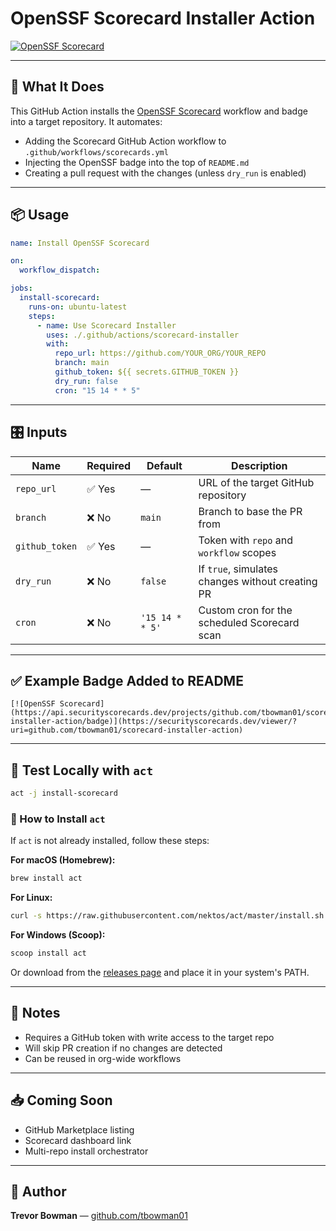 # OpenSSF Scorecard Installer Action

[![OpenSSF Scorecard](https://api.securityscorecards.dev/projects/github.com/tbowman01/scorecard-installer-action/badge)](https://securityscorecards.dev/viewer/?uri=github.com/tbowman01/scorecard-installer-action)

---

## 🚀 What It Does

This GitHub Action installs the [OpenSSF Scorecard](https://github.com/ossf/scorecard) workflow and badge into a target repository. It automates:

* Adding the Scorecard GitHub Action workflow to `.github/workflows/scorecards.yml`
* Injecting the OpenSSF badge into the top of `README.md`
* Creating a pull request with the changes (unless `dry_run` is enabled)

---

## 📦 Usage

```yaml
name: Install OpenSSF Scorecard

on:
  workflow_dispatch:

jobs:
  install-scorecard:
    runs-on: ubuntu-latest
    steps:
      - name: Use Scorecard Installer
        uses: ./.github/actions/scorecard-installer
        with:
          repo_url: https://github.com/YOUR_ORG/YOUR_REPO
          branch: main
          github_token: ${{ secrets.GITHUB_TOKEN }}
          dry_run: false
          cron: "15 14 * * 5"
```

---

## 🎛 Inputs

| Name           | Required | Default         | Description                                      |
| -------------- | -------- | --------------- | ------------------------------------------------ |
| `repo_url`     | ✅ Yes    | —               | URL of the target GitHub repository              |
| `branch`       | ❌ No     | `main`          | Branch to base the PR from                       |
| `github_token` | ✅ Yes    | —               | Token with `repo` and `workflow` scopes          |
| `dry_run`      | ❌ No     | `false`         | If `true`, simulates changes without creating PR |
| `cron`         | ❌ No     | `'15 14 * * 5'` | Custom cron for the scheduled Scorecard scan     |

---

## ✅ Example Badge Added to README

```
[![OpenSSF Scorecard](https://api.securityscorecards.dev/projects/github.com/tbowman01/scorecard-installer-action/badge)](https://securityscorecards.dev/viewer/?uri=github.com/tbowman01/scorecard-installer-action)
```

---

## 🧪 Test Locally with `act`

```bash
act -j install-scorecard
```

### 🔧 How to Install `act`

If `act` is not already installed, follow these steps:

**For macOS (Homebrew):**

```bash
brew install act
```

**For Linux:**

```bash
curl -s https://raw.githubusercontent.com/nektos/act/master/install.sh | sudo bash
```

**For Windows (Scoop):**

```powershell
scoop install act
```

Or download from the [releases page](https://github.com/nektos/act/releases) and place it in your system's PATH.

---

## 📌 Notes

* Requires a GitHub token with write access to the target repo
* Will skip PR creation if no changes are detected
* Can be reused in org-wide workflows

---

## 📥 Coming Soon

* GitHub Marketplace listing
* Scorecard dashboard link
* Multi-repo install orchestrator

---

## 👤 Author

**Trevor Bowman** — [github.com/tbowman01](https://github.com/tbowman01)
